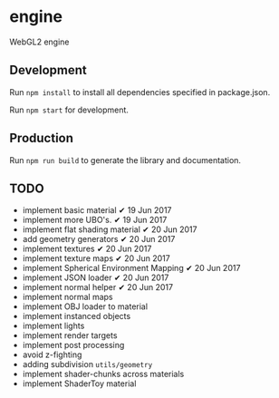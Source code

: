 # engine
WebGL2 engine

## Development
Run `npm install` to install all dependencies specified in package.json.

Run `npm start` for development.

## Production
Run `npm run build` to generate the library and documentation.


## TODO
* implement basic material                      ✔   19 Jun 2017
* implement more UBO's.                         ✔   19 Jun 2017
* implement flat shading material               ✔   20 Jun 2017
* add geometry generators                       ✔   20 Jun 2017
* implement textures                            ✔   20 Jun 2017
* implement texture maps                        ✔   20 Jun 2017
* implement Spherical Environment Mapping       ✔   20 Jun 2017
* implement JSON loader                         ✔   20 Jun 2017
* implement normal helper                       ✔   20 Jun 2017
* implement normal maps
* implement OBJ loader to material
* implement instanced objects
* implement lights
* implement render targets
* implement post processing
* avoid z-fighting
* adding subdivision `utils/geometry`
* implement shader-chunks across materials
* implement ShaderToy material
